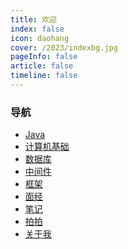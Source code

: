 ```yaml
---
title: 欢迎
index: false
icon: daohang
cover: /2023/indexbg.jpg
pageInfo: false
article: false
timeline: false
---
```

### 导航
- <HopeIcon icon="java"/> [Java](/java/)
- <HopeIcon icon="computer"/> [计算机基础](/computer/)
- <HopeIcon icon="database"/> [数据库](/database/)
- <HopeIcon icon="middleware"/> [中间件](/middleware/)
- <HopeIcon icon="framework"/> [框架](/framework/)
- <HopeIcon icon="interview"/> [面经](/interview/)
- <HopeIcon icon="note"/> [笔记](/note/)
- <HopeIcon icon="photo"/> [拍拍](/photo/)
- <HopeIcon icon="aboutme"/> [关于我](/intro.md/)
